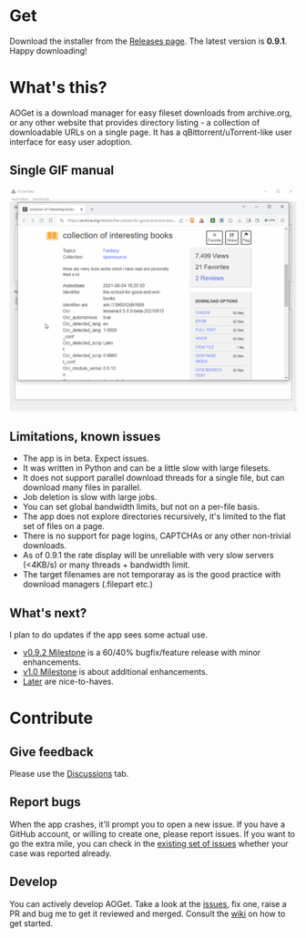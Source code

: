 # Get
Download the installer from the [Releases page](https://github.com/endre-git/aoget/releases). The latest version is **0.9.1**. Happy downloading!

# What's this?
AOGet is a download manager for easy fileset downloads from archive.org, or any other website that provides directory listing - a collection of downloadable URLs on a single page. It has a qBittorrent/uTorrent-like user interface for easy user adoption.

## Single GIF manual
![Single GIF manual](aoget/docs/aoget_manual.gif)

## Limitations, known issues
* The app is in beta. Expect issues.
* It was written in Python and can be a little slow with large filesets.
* It does not support parallel download threads for a single file, but can download many files in parallel.
* Job deletion is slow with large jobs.
* You can set global bandwidth limits, but not on a per-file basis.
* The app does not explore directories recursively, it's limited to the flat set of files on a page.
* There is no support for page logins, CAPTCHAs or any other non-trivial downloads.
* As of 0.9.1 the rate display will be unreliable with very slow servers (<4KB/s) or many threads + bandwidth limit.
* The target filenames are not temporaray as is the good practice with download managers (.filepart etc.)

## What's next?
I plan to do updates if the app sees some actual use.
* [v0.9.2 Milestone](https://github.com/endre-git/aoget/milestone/11) is a 60/40% bugfix/feature release with minor enhancements.
* [v1.0 Milestone](https://github.com/endre-git/aoget/milestone/6) is about additional enhancements.
* [Later](https://github.com/endre-git/aoget/milestone/9) are nice-to-haves.

# Contribute
## Give feedback
Please use the [Discussions](https://github.com/endre-git/aoget/discussions/) tab.

## Report bugs
When the app crashes, it'll prompt you to open a new issue. If you have a GitHub account, or willing to create one, please report issues. If you want to go the extra mile, you can check in the [existing set of issues](https://github.com/endre-git/aoget/issues/) whether your case was reported already.

## Develop
You can actively develop AOGet. Take a look at the [issues](https://github.com/endre-git/aoget/issues/), fix one, raise a PR and bug me to get it reviewed and merged. Consult the [wiki](https://github.com/endre-git/aoget/issues/) on how to get started.


